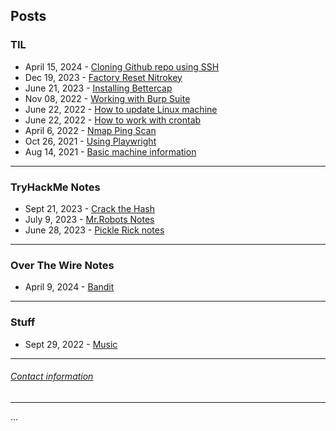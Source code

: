 ## **Posts**

### **TIL**

- April 15, 2024 - [Cloning Github repo using SSH](/posts/TIL/connecting_gh_and_machine.md)
- Dec 19, 2023 - [Factory Reset Nitrokey](/posts/TIL/resetNK.md)
- June 21, 2023 - [Installing Bettercap](/posts/TIL/installing_bettercap.md)
- Nov 08, 2022 - [Working with Burp Suite](/posts/TIL/working_with_burp_suite.md)
- June 22, 2022 - [How to update Linux machine](/posts/TIL/pc_maintenance.md)
- June 22, 2022 - [How to work with crontab](/posts/TIL/cron_jobs.md)
- April 6, 2022 - [Nmap Ping Scan](/posts/TIL/nmap_ping_scan.md)
- Oct 26, 2021 - [Using Playwright](/posts/TIL/using_playwright.md)
- Aug 14, 2021 - [Basic machine information](/posts/TIL/machine_info.md)


---


### **TryHackMe Notes**

- Sept 21, 2023 - [Crack the Hash](/posts/myStuff/thm/CTH.md)
- July 9, 2023 - [Mr.Robots Notes](/posts/myStuff/thm/mr_robots.md)
- June 28, 2023 - [Pickle Rick notes](/posts/myStuff/thm/pickle_rick.md)


---

### **Over The Wire Notes**
- April 9, 2024 - [Bandit](./posts/myStuff/otw/otw_homepage.md) 

---

### **Stuff**

- Sept 29, 2022 - [Music](/posts/myStuff/myMusic/musicIndex.md)


---

###### [Contact information](contact.md)

---

<div id="pressMe">...</div>

